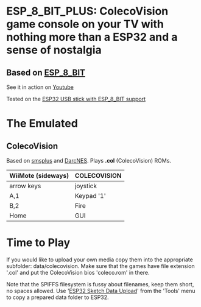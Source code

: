 # **ESP_8_BIT_PLUS:** ColecoVision game console on your TV with nothing more than a ESP32 and a sense of nostalgia

## Based on [ESP_8_BIT](https://github.com/rossumur/esp_8_bit)

See it in action on [Youtube](https://youtu.be/rVNFPvaSYXc)

Tested on the [ESP32 USB stick with ESP_8_BIT support](http://www.emwires.com/ESP32USB/)

# The Emulated

## ColecoVision
Based on [smsplus](https://www.bannister.org/software/sms.htm) and [DarcNES](https://segaretro.org/DarcNES). Plays **.col** (ColecoVision) ROMs. 

| WiiMote (sideways) | COLECOVISION |
| ---------- | ----------- |
| arrow keys | joystick |
| A,1 | Keypad '1' |
| B,2 | Fire |
| Home | GUI |

# Time to Play

If you would like to upload your own media copy them into the appropriate subfolder: data/colecovision. Make sure that the games have file extension '.col' and put the ColecoVision bios 'coleco.rom' in there.

Note that the SPIFFS filesystem is fussy about filenames, keep them short, no spaces allowed. Use '[ESP32 Sketch Data Upload](https://randomnerdtutorials.com/install-esp32-filesystem-uploader-arduino-ide/)' from the 'Tools' menu to copy a prepared data folder to ESP32.
